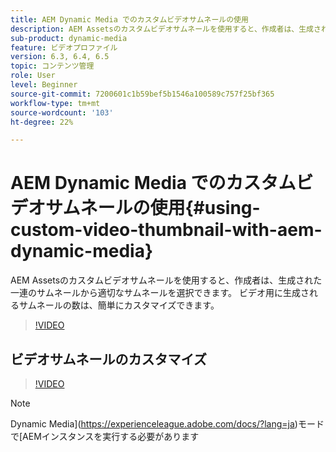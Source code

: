 ```yaml
---
title: AEM Dynamic Media でのカスタムビデオサムネールの使用
description: AEM Assetsのカスタムビデオサムネールを使用すると、作成者は、生成された一連のサムネールから適切なサムネールを選択できます。 ビデオ用に生成されるサムネールの数は、簡単にカスタマイズできます。
sub-product: dynamic-media
feature: ビデオプロファイル
version: 6.3, 6.4, 6.5
topic: コンテンツ管理
role: User
level: Beginner
source-git-commit: 7200601c1b59bef5b1546a100589c757f25bf365
workflow-type: tm+mt
source-wordcount: '103'
ht-degree: 22%

---
```



# AEM Dynamic Media でのカスタムビデオサムネールの使用{#using-custom-video-thumbnail-with-aem-dynamic-media}

AEM Assetsのカスタムビデオサムネールを使用すると、作成者は、生成された一連のサムネールから適切なサムネールを選択できます。 ビデオ用に生成されるサムネールの数は、簡単にカスタマイズできます。

>[!VIDEO](https://video.tv.adobe.com/v/16467/?quality=9&learn=on)

## ビデオサムネールのカスタマイズ

>[!VIDEO](https://video.tv.adobe.com/v/18867/)

>[!NOTE]
>
>Dynamic Media](https://experienceleague.adobe.com/docs/?lang=ja)モードで[AEMインスタンスを実行する必要があります